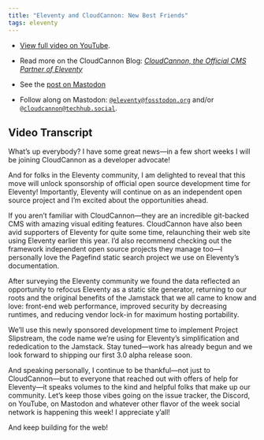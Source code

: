 ```yaml
---
title: "Eleventy and CloudCannon: New Best Friends"
tags: eleventy
---
```


<div class="fullwidth"><youtube-lite-player @slug="nypsmn70ipI" @label="{{ title }}" @start="57"></youtube-lite-player></div>

* [View full video on YouTube](https://www.youtube.com/watch?v=nypsmn70ipI).

* Read more on the CloudCannon Blog: [_CloudCannon, the Official CMS Partner of Eleventy_](https://cloudcannon.com/blog/cloudcannon-the-official-cms-partner-of-eleventy/)
* See the [post on Mastodon](https://fosstodon.org/@eleventy/110775434718494755)
* Follow along on Mastodon: [`@eleventy@fosstodon.org`](https://fosstodon.org/@eleventy) and/or [`@cloudcannon@techhub.social`](https://techhub.social/@cloudcannon).


## Video Transcript

What’s up everybody? I have some great news—in a few short weeks I will be joining CloudCannon as a developer advocate!

And for folks in the Eleventy community, I am delighted to reveal that this move will unlock sponsorship of official open source development time for Eleventy! Importantly, Eleventy will continue on as an independent open source project and I’m excited about the opportunities ahead.

If you aren’t familiar with CloudCannon—they are an incredible git-backed CMS with amazing visual editing features. CloudCannon have also been avid supporters of Eleventy for quite some time, relaunching their web site using Eleventy earlier this year. I’d also recommend checking out the framework independent open source projects they manage too—I personally love the Pagefind static search project we use on Eleventy’s documentation.

After surveying the Eleventy community we found the data reflected an opportunity to refocus Eleventy as a static site generator, returning to our roots and the original benefits of the Jamstack that we all came to know and love: front-end web performance, improved security by decreasing runtimes, and reducing vendor lock-in for maximum hosting portability.

We’ll use this newly sponsored development time to implement Project Slipstream, the code name we’re using for Eleventy’s simplification and rededication to the Jamstack. Stay tuned—work has already begun and we look forward to shipping our first 3.0 alpha release soon.

And speaking personally, I continue to be thankful—not just to CloudCannon—but to everyone that reached out with offers of help for Eleventy—it speaks volumes to the kind and helpful folks that make up our community. Let’s keep those vibes going on the issue tracker, the Discord, on YouTube, on Mastodon and whatever other flavor of the week social network is happening this week! I appreciate y’all!

And keep building for the web!